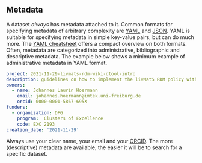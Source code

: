 ## Metadata

A dataset _always_ has metadata attached to it. Common formats for specifying metadata of arbitrary complexity are [YAML](https://yaml.org/) and [JSON](https://www.json.org). YAML is suitable for specifying metadata in simple key-value pairs, but can do much more. The [YAML cheatsheet](https://quickref.me/yaml) offers a compact overview on both formats. Often, metadata are categorized into administrative, bibliographic and descriptive metadata. The example below shows a minimum example of administrative metadata in YAML format. 

```yaml
project: 2021-11-29-livmats-rdm-wiki-dtool-intro
description: guidelines on how to implement the livMatS RDM policy with dtool
owners:
  - name: Johannes Laurin Hoermann
    email: johannes.hoermann@imtek.uni-freiburg.de
    orcid: 0000-0001-5867-695X
funders:
  - organization: DFG
    program:  Clusters of Excellence
    code: EXC 2193
creation_date: '2021-11-29'
```

Always use your clear name, your email and your [ORCID](https://orcid.org/).
The more (descriptive) metadata are available, the easier it will be to search for a specific dataset.
